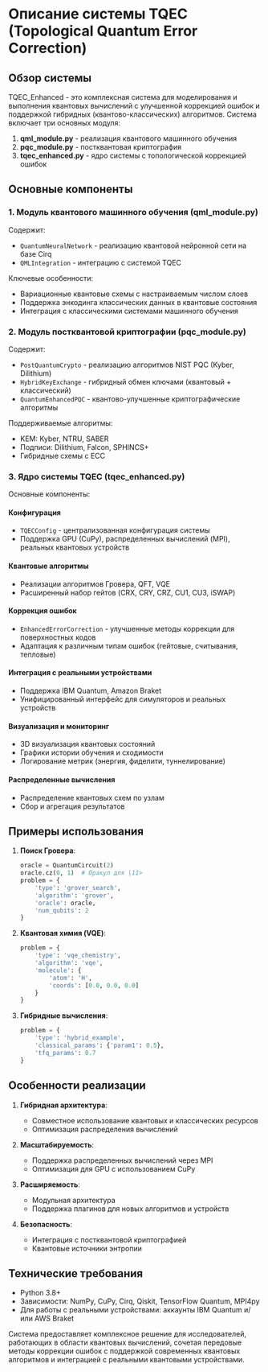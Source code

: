 # Описание системы TQEC (Topological Quantum Error Correction)

## Обзор системы

TQEC_Enhanced - это комплексная система для моделирования и выполнения квантовых вычислений с улучшенной коррекцией ошибок и поддержкой гибридных (квантово-классических) алгоритмов. Система включает три основных модуля:

1. **qml_module.py** - реализация квантового машинного обучения
2. **pqc_module.py** - постквантовая криптография
3. **tqec_enhanced.py** - ядро системы с топологической коррекцией ошибок

## Основные компоненты

### 1. Модуль квантового машинного обучения (qml_module.py)

Содержит:
- `QuantumNeuralNetwork` - реализацию квантовой нейронной сети на базе Cirq
- `QMLIntegration` - интеграцию с системой TQEC

Ключевые особенности:
- Вариационные квантовые схемы с настраиваемым числом слоев
- Поддержка энкодинга классических данных в квантовые состояния
- Интеграция с классическими системами машинного обучения

### 2. Модуль постквантовой криптографии (pqc_module.py)

Содержит:
- `PostQuantumCrypto` - реализацию алгоритмов NIST PQC (Kyber, Dilithium)
- `HybridKeyExchange` - гибридный обмен ключами (квантовый + классический)
- `QuantumEnhancedPQC` - квантово-улучшенные криптографические алгоритмы

Поддерживаемые алгоритмы:
- KEM: Kyber, NTRU, SABER
- Подписи: Dilithium, Falcon, SPHINCS+
- Гибридные схемы с ECC

### 3. Ядро системы TQEC (tqec_enhanced.py)

Основные компоненты:

#### Конфигурация
- `TQECConfig` - централизованная конфигурация системы
- Поддержка GPU (CuPy), распределенных вычислений (MPI), реальных квантовых устройств

#### Квантовые алгоритмы
- Реализации алгоритмов Гровера, QFT, VQE
- Расширенный набор гейтов (CRX, CRY, CRZ, CU1, CU3, iSWAP)

#### Коррекция ошибок
- `EnhancedErrorCorrection` - улучшенные методы коррекции для поверхностных кодов
- Адаптация к различным типам ошибок (гейтовые, считывания, тепловые)

#### Интеграция с реальными устройствами
- Поддержка IBM Quantum, Amazon Braket
- Унифицированный интерфейс для симуляторов и реальных устройств

#### Визуализация и мониторинг
- 3D визуализация квантовых состояний
- Графики истории обучения и сходимости
- Логирование метрик (энергия, фиделити, туннелирование)

#### Распределенные вычисления
- Распределение квантовых схем по узлам
- Сбор и агрегация результатов

## Примеры использования

1. **Поиск Гровера**:
   ```python
   oracle = QuantumCircuit(2)
   oracle.cz(0, 1)  # Оракул для |11>
   problem = {
       'type': 'grover_search',
       'algorithm': 'grover',
       'oracle': oracle,
       'num_qubits': 2
   }
   ```

2. **Квантовая химия (VQE)**:
   ```python
   problem = {
       'type': 'vqe_chemistry',
       'algorithm': 'vqe',
       'molecule': {
           'atom': 'H',
           'coords': [0.0, 0.0, 0.0]
       }
   }
   ```

3. **Гибридные вычисления**:
   ```python
   problem = {
       'type': 'hybrid_example',
       'classical_params': {'param1': 0.5},
       'tfq_params': 0.7
   }
   ```

## Особенности реализации

1. **Гибридная архитектура**:
   - Совместное использование квантовых и классических ресурсов
   - Оптимизация распределения вычислений

2. **Масштабируемость**:
   - Поддержка распределенных вычислений через MPI
   - Оптимизация для GPU с использованием CuPy

3. **Расширяемость**:
   - Модульная архитектура
   - Поддержка плагинов для новых алгоритмов и устройств

4. **Безопасность**:
   - Интеграция с постквантовой криптографией
   - Квантовые источники энтропии

## Технические требования

- Python 3.8+
- Зависимости: NumPy, CuPy, Cirq, Qiskit, TensorFlow Quantum, MPI4py
- Для работы с реальными устройствами: аккаунты IBM Quantum и/или AWS Braket

Система предоставляет комплексное решение для исследователей, работающих в области квантовых вычислений, сочетая передовые методы коррекции ошибок с поддержкой современных квантовых алгоритмов и интеграцией с реальными квантовыми устройствами.